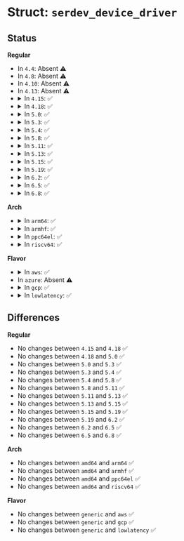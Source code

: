 # Struct: <code>serdev_device_driver</code>

## Status
<b>Regular</b>
<ul>
<li>
In <code>4.4</code>: Absent ⚠️
</li>
<li>
In <code>4.8</code>: Absent ⚠️
</li>
<li>
In <code>4.10</code>: Absent ⚠️
</li>
<li>
In <code>4.13</code>: Absent ⚠️
</li>
<li>
<details>
<summary>In <code>4.15</code>: ✅</summary>

```c
struct serdev_device_driver {
    struct device_driver driver;
    int (*probe)(struct serdev_device *);
    void (*remove)(struct serdev_device *);
};
```
</details>
</li>
<li>
<details>
<summary>In <code>4.18</code>: ✅</summary>

```c
struct serdev_device_driver {
    struct device_driver driver;
    int (*probe)(struct serdev_device *);
    void (*remove)(struct serdev_device *);
};
```
</details>
</li>
<li>
<details>
<summary>In <code>5.0</code>: ✅</summary>

```c
struct serdev_device_driver {
    struct device_driver driver;
    int (*probe)(struct serdev_device *);
    void (*remove)(struct serdev_device *);
};
```
</details>
</li>
<li>
<details>
<summary>In <code>5.3</code>: ✅</summary>

```c
struct serdev_device_driver {
    struct device_driver driver;
    int (*probe)(struct serdev_device *);
    void (*remove)(struct serdev_device *);
};
```
</details>
</li>
<li>
<details>
<summary>In <code>5.4</code>: ✅</summary>

```c
struct serdev_device_driver {
    struct device_driver driver;
    int (*probe)(struct serdev_device *);
    void (*remove)(struct serdev_device *);
};
```
</details>
</li>
<li>
<details>
<summary>In <code>5.8</code>: ✅</summary>

```c
struct serdev_device_driver {
    struct device_driver driver;
    int (*probe)(struct serdev_device *);
    void (*remove)(struct serdev_device *);
};
```
</details>
</li>
<li>
<details>
<summary>In <code>5.11</code>: ✅</summary>

```c
struct serdev_device_driver {
    struct device_driver driver;
    int (*probe)(struct serdev_device *);
    void (*remove)(struct serdev_device *);
};
```
</details>
</li>
<li>
<details>
<summary>In <code>5.13</code>: ✅</summary>

```c
struct serdev_device_driver {
    struct device_driver driver;
    int (*probe)(struct serdev_device *);
    void (*remove)(struct serdev_device *);
};
```
</details>
</li>
<li>
<details>
<summary>In <code>5.15</code>: ✅</summary>

```c
struct serdev_device_driver {
    struct device_driver driver;
    int (*probe)(struct serdev_device *);
    void (*remove)(struct serdev_device *);
};
```
</details>
</li>
<li>
<details>
<summary>In <code>5.19</code>: ✅</summary>

```c
struct serdev_device_driver {
    struct device_driver driver;
    int (*probe)(struct serdev_device *);
    void (*remove)(struct serdev_device *);
};
```
</details>
</li>
<li>
<details>
<summary>In <code>6.2</code>: ✅</summary>

```c
struct serdev_device_driver {
    struct device_driver driver;
    int (*probe)(struct serdev_device *);
    void (*remove)(struct serdev_device *);
};
```
</details>
</li>
<li>
<details>
<summary>In <code>6.5</code>: ✅</summary>

```c
struct serdev_device_driver {
    struct device_driver driver;
    int (*probe)(struct serdev_device *);
    void (*remove)(struct serdev_device *);
};
```
</details>
</li>
<li>
<details>
<summary>In <code>6.8</code>: ✅</summary>

```c
struct serdev_device_driver {
    struct device_driver driver;
    int (*probe)(struct serdev_device *);
    void (*remove)(struct serdev_device *);
};
```
</details>
</li>
</ul>
<b>Arch</b>
<ul>
<li>
<details>
<summary>In <code>arm64</code>: ✅</summary>

```c
struct serdev_device_driver {
    struct device_driver driver;
    int (*probe)(struct serdev_device *);
    void (*remove)(struct serdev_device *);
};
```
</details>
</li>
<li>
<details>
<summary>In <code>armhf</code>: ✅</summary>

```c
struct serdev_device_driver {
    struct device_driver driver;
    int (*probe)(struct serdev_device *);
    void (*remove)(struct serdev_device *);
};
```
</details>
</li>
<li>
<details>
<summary>In <code>ppc64el</code>: ✅</summary>

```c
struct serdev_device_driver {
    struct device_driver driver;
    int (*probe)(struct serdev_device *);
    void (*remove)(struct serdev_device *);
};
```
</details>
</li>
<li>
<details>
<summary>In <code>riscv64</code>: ✅</summary>

```c
struct serdev_device_driver {
    struct device_driver driver;
    int (*probe)(struct serdev_device *);
    void (*remove)(struct serdev_device *);
};
```
</details>
</li>
</ul>
<b>Flavor</b>
<ul>
<li>
<details>
<summary>In <code>aws</code>: ✅</summary>

```c
struct serdev_device_driver {
    struct device_driver driver;
    int (*probe)(struct serdev_device *);
    void (*remove)(struct serdev_device *);
};
```
</details>
</li>
<li>
In <code>azure</code>: Absent ⚠️
</li>
<li>
<details>
<summary>In <code>gcp</code>: ✅</summary>

```c
struct serdev_device_driver {
    struct device_driver driver;
    int (*probe)(struct serdev_device *);
    void (*remove)(struct serdev_device *);
};
```
</details>
</li>
<li>
<details>
<summary>In <code>lowlatency</code>: ✅</summary>

```c
struct serdev_device_driver {
    struct device_driver driver;
    int (*probe)(struct serdev_device *);
    void (*remove)(struct serdev_device *);
};
```
</details>
</li>
</ul>

## Differences
<b>Regular</b>
<ul>
<li>
No changes between <code>4.15</code> and <code>4.18</code> ✅
</li>
<li>
No changes between <code>4.18</code> and <code>5.0</code> ✅
</li>
<li>
No changes between <code>5.0</code> and <code>5.3</code> ✅
</li>
<li>
No changes between <code>5.3</code> and <code>5.4</code> ✅
</li>
<li>
No changes between <code>5.4</code> and <code>5.8</code> ✅
</li>
<li>
No changes between <code>5.8</code> and <code>5.11</code> ✅
</li>
<li>
No changes between <code>5.11</code> and <code>5.13</code> ✅
</li>
<li>
No changes between <code>5.13</code> and <code>5.15</code> ✅
</li>
<li>
No changes between <code>5.15</code> and <code>5.19</code> ✅
</li>
<li>
No changes between <code>5.19</code> and <code>6.2</code> ✅
</li>
<li>
No changes between <code>6.2</code> and <code>6.5</code> ✅
</li>
<li>
No changes between <code>6.5</code> and <code>6.8</code> ✅
</li>
</ul>
<b>Arch</b>
<ul>
<li>
No changes between <code>amd64</code> and <code>arm64</code> ✅
</li>
<li>
No changes between <code>amd64</code> and <code>armhf</code> ✅
</li>
<li>
No changes between <code>amd64</code> and <code>ppc64el</code> ✅
</li>
<li>
No changes between <code>amd64</code> and <code>riscv64</code> ✅
</li>
</ul>
<b>Flavor</b>
<ul>
<li>
No changes between <code>generic</code> and <code>aws</code> ✅
</li>
<li>
No changes between <code>generic</code> and <code>gcp</code> ✅
</li>
<li>
No changes between <code>generic</code> and <code>lowlatency</code> ✅
</li>
</ul>
